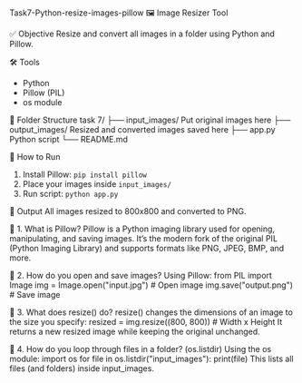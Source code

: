 Task7-Python-resize-images-pillow
🖼️ Image Resizer Tool

✅ Objective
Resize and convert all images in a folder using Python and Pillow.

🛠 Tools
- Python
- Pillow (PIL)
- os module

📁 Folder Structure
task 7/
├── input_images/  Put original images here
├── output_images/  Resized and converted images saved here
├── app.py  Python script
└── README.md

🚀 How to Run
1. Install Pillow: `pip install pillow`
2. Place your images inside `input_images/`
3. Run script: `python app.py`

🎯 Output
All images resized to 800x800 and converted to PNG.

🧠 1. What is Pillow?
Pillow is a Python imaging library used for opening, manipulating, and saving images.
It’s the modern fork of the original PIL (Python Imaging Library) and supports formats like PNG, JPEG, BMP, and more.

📂 2. How do you open and save images?
Using Pillow:
from PIL import Image
img = Image.open("input.jpg")      # Open image
img.save("output.png")             # Save image

📏 3. What does resize() do?
resize() changes the dimensions of an image to the size you specify:
resized = img.resize((800, 800))  # Width x Height
It returns a new resized image while keeping the original unchanged.

📁 4. How do you loop through files in a folder? (os.listdir)
Using the os module:
import os
for file in os.listdir("input_images"):
    print(file)
This lists all files (and folders) inside input_images.
